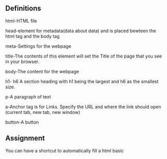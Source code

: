 ## Definitions
html-HTML file

head-element for metadata(data about data) and is placed bewteen the html tag and the body tag

meta-Settings for the webpage

title-The contents of this element will set the Title of the page that you see in your browser.

body-The content for the webpage

h1- h6 A section heading with h1 being the largest and h6 as the smallest size.

p-A paragraph of text

a-Anchor tag is for Links. Specify the URL and where the link should open (current tab, new tab, new window)

button-A button

## Assignment

You can have a shortcut to automatically fill a html basic 

